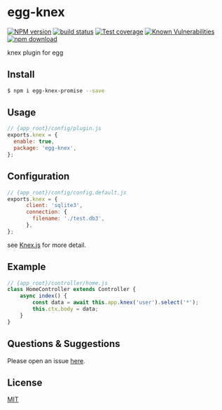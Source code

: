 # egg-knex

[![NPM version][npm-image]][npm-url]
[![build status][travis-image]][travis-url]
[![Test coverage][codecov-image]][codecov-url]
[![Known Vulnerabilities][snyk-image]][snyk-url]
[![npm download][download-image]][download-url]

[npm-image]: https://img.shields.io/npm/v/egg-knex-promise.svg?style=flat-square
[npm-url]: https://npmjs.org/package/egg-knex-promise
[travis-image]: https://travis-ci.com/hankexu/egg-knex.svg?branch=master
[travis-url]: https://travis-ci.com/hankexu/egg-knex
[codecov-image]: https://img.shields.io/codecov/c/github/hankexu/egg-knex.svg?style=flat-square
[codecov-url]: https://codecov.io/gh/hankexu/egg-knex
[snyk-image]: https://snyk.io/test/github/hankexu/egg-knex/badge.svg?targetFile=package.json
[snyk-url]: https://snyk.io/test/github/hankexu/egg-knex?targetFile=package.json
[download-image]: https://img.shields.io/npm/dm/egg-knex-promise.svg?style=flat-square
[download-url]: https://www.npmjs.com/package/egg-knex-promise

knex plugin for egg

## Install

```bash
$ npm i egg-knex-promise --save
```

## Usage

```js
// {app_root}/config/plugin.js
exports.knex = {
  enable: true,
  package: 'egg-knex',
};
```

## Configuration

```js
// {app_root}/config/config.default.js
exports.knex = {
      client: 'sqlite3',
      connection: {
        filename: './test.db3',
      },
};
```

see [Knex.js](https://knexjs.org/) for more detail.

## Example
```js
// {app_root}/controller/home.js
class HomeController extends Controller {
    async index() {
        const data = await this.app.knex('user').select('*');
        this.ctx.body = data;
    }
}
```

## Questions & Suggestions

Please open an issue [here](https://github.com/eggjs/egg/issues).

## License

[MIT](LICENSE)
